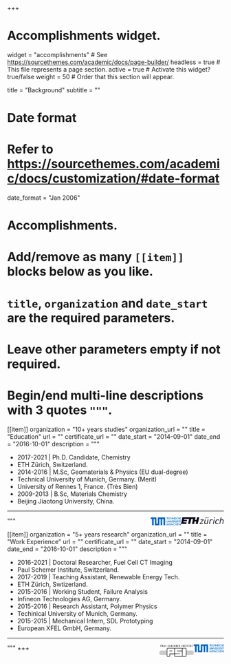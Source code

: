 +++
# Accomplishments widget.
widget = "accomplishments"  # See https://sourcethemes.com/academic/docs/page-builder/
headless = true  # This file represents a page section.
active = true  # Activate this widget? true/false
weight = 50  # Order that this section will appear.

title = "Background"
subtitle = ""

# Date format
#   Refer to https://sourcethemes.com/academic/docs/customization/#date-format
date_format = "Jan 2006"

# Accomplishments.
#   Add/remove as many `[[item]]` blocks below as you like.
#   `title`, `organization` and `date_start` are the required parameters.
#   Leave other parameters empty if not required.
#   Begin/end multi-line descriptions with 3 quotes `"""`.

[[item]]
  organization = "10+ years studies"
  organization_url = ""
  title = "Education"
  url = ""
  certificate_url = ""
  date_start = "2014-09-01"
  date_end = "2016-10-01"
  description = """
  * 2017-2021 | Ph.D. Candidate, Chemistry
  * ETH Zürich, Switzerland.
  * 2014-2016 | M.Sc, Geomaterials & Physics (EU dual-degree)
  * Technical University of Munich, Germany. (Merit)
  * University of Rennes 1, France. (Très Bien)
  * 2009-2013 | B.Sc, Materials Chemistry
  * Beijing Jiaotong University, China.

  ---  
 <img src="https://github.com/XuHongCN/academia/raw/master/static/img/eth.png" style="float:right" width="100px"><img src="https://github.com/XuHongCN/academia/raw/master/static/img/tum.png" style="float:right" width="70px">

"""

[[item]]
  organization = "5+ years research"
  organization_url = ""
  title = "Work Experience"
  url = ""
  certificate_url = ""
  date_start = "2014-09-01"
  date_end = "2016-10-01"
  description = """
  * 2016-2021 | Doctoral Researcher, Fuel Cell CT Imaging 
  * Paul Scherrer Institute, Switzerland. 
  * 2017-2019 | Teaching Assistant, Renewable Energy Tech. 
  * ETH Zürich, Swtizerland.
  * 2015-2016 | Working Student, Failure Analysis 
  * Infineon Technologies AG, Germany. 
  * 2015-2016 | Research Assistant, Polymer Physics 
  * Techinical University of Munich, Germany. 
  * 2015-2015 | Mechanical Intern, SDL Prototyping 
  * European XFEL GmbH, Germany. 
  
  ---
 <img src="https://github.com/XuHongCN/academia/raw/master/static/img/tum.png" style="float:right" width="70px"><img src="https://github.com/XuHongCN/academia/raw/master/static/img/psi.png" style="float:right" width="80px">
  """
+++
